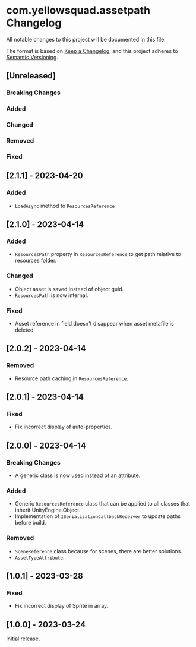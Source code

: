 # com.yellowsquad.assetpath Changelog
All notable changes to this project will be documented in this file.

The format is based on [Keep a Changelog](https://keepachangelog.com/en/1.0.0/), and this project adheres to [Semantic Versioning](https://semver.org/spec/v2.0.0.html).



## [Unreleased]

### Breaking Changes

### Added

### Changed

### Removed

### Fixed



## [2.1.1] - 2023-04-20

### Added
- `LoadAsync` method to `ResourcesReference`



## [2.1.0] - 2023-04-14

### Added
- `ResourcesPath` property in `ResourcesReference` to get path relative to resources folder.

### Changed
- Object asset is saved instead of object guid.
- `ResourcesPath` is now internal.

### Fixed
- Asset reference in field doesn't disappear when asset metafile is deleted.



## [2.0.2] - 2023-04-14

### Removed
- Resource path caching in `ResourcesReference`.



## [2.0.1] - 2023-04-14

### Fixed
- Fix incorrect display of auto-properties.



## [2.0.0] - 2023-04-14

### Breaking Changes
- A generic class is now used instead of an attribute.

### Added
- Generic `ResourcesReference` class that can be applied to all classes that inherit UnityEngine.Object.
- Implementation of `ISerializationCallbackReceiver` to update paths before build.

### Removed
- `SceneReference` class because for scenes, there are better solutions.
- `AssetTypeAttribute`.



## [1.0.1] - 2023-03-28

### Fixed
- Fix incorrect display of Sprite in array.



## [1.0.0] - 2023-03-24

Initial release.